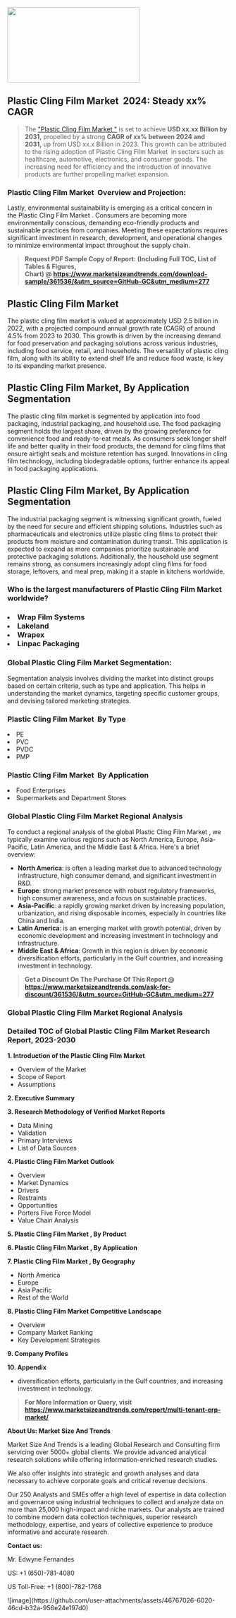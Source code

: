 <p><img class="alignnone size-medium wp-image-20088" src="https://ffe5etoiles.com/wp-content/uploads/2024/12/MST1-300x171.png" alt="" width="300" height="171" /></p><h2 id="ember46" class="ember-view reader-text-block__heading-2">Plastic Cling Film Market &nbsp;2024: Steady&nbsp;xx% CAGR</h2><blockquote id="ember47" class="ember-view reader-text-block__blockquote">The&nbsp;<a class="app-aware-link " href="https://www.marketsizeandtrends.com/download-sample/361536/&utm_source=GitHub-GC&utm_medium=277" target="_blank" data-test-app-aware-link="">"Plastic Cling Film Market "</a>&nbsp;is set to achieve&nbsp;<strong>USD&nbsp;xx.xx&nbsp;Billion by 2031,</strong>&nbsp;propelled by a strong&nbsp;<strong>CAGR of&nbsp;xx% between 2024 and 2031,</strong>&nbsp;up from USD xx.x Billion in 2023. This growth can be attributed to the rising adoption of&nbsp;Plastic Cling Film Market &nbsp;in sectors such as healthcare, automotive, electronics, and consumer goods. The increasing need for efficiency and the introduction of innovative products are further propelling market expansion.</blockquote><h3 id="ember48" class="ember-view reader-text-block__heading-3">Plastic Cling Film Market &nbsp;Overview and Projection:</h3><p id="ember49" class="ember-view reader-text-block__paragraph">Lastly, environmental sustainability is emerging as a critical concern in the&nbsp;Plastic Cling Film Market . Consumers are becoming more environmentally conscious, demanding eco-friendly products and sustainable practices from companies. Meeting these expectations requires significant investment in research, development, and operational changes to minimize environmental impact throughout the supply chain.</p><blockquote id="ember50" class="ember-view reader-text-block__blockquote"><strong>Request PDF Sample Copy of Report: (Including Full TOC, List of Tables &amp; Figures, Chart)&nbsp;@&nbsp;<strong><a href="https://www.marketsizeandtrends.com/download-sample/361536/&utm_source=GitHub-GC&utm_medium=277" target="_blank">https://www.marketsizeandtrends.com/download-sample/361536/&utm_source=GitHub-GC&utm_medium=277</a></strong></strong></blockquote><h3 class=""> <h2>Plastic Cling Film Market</h2><p>The plastic cling film market is valued at approximately USD 2.5 billion in 2022, with a projected compound annual growth rate (CAGR) of around 4.5% from 2023 to 2030. This growth is driven by the increasing demand for food preservation and packaging solutions across various industries, including food service, retail, and households. The versatility of plastic cling film, along with its ability to extend shelf life and reduce food waste, is key to its expanding market presence.</p><h2>Plastic Cling Film Market, By Application Segmentation</h2><p>The plastic cling film market is segmented by application into food packaging, industrial packaging, and household use. The food packaging segment holds the largest share, driven by the growing preference for convenience food and ready-to-eat meals. As consumers seek longer shelf life and better quality in their food products, the demand for cling films that ensure airtight seals and moisture retention has surged. Innovations in cling film technology, including biodegradable options, further enhance its appeal in food packaging applications.</p><h2>Plastic Cling Film Market, By Application Segmentation</h2><p>The industrial packaging segment is witnessing significant growth, fueled by the need for secure and efficient shipping solutions. Industries such as pharmaceuticals and electronics utilize plastic cling films to protect their products from moisture and contamination during transit. This application is expected to expand as more companies prioritize sustainable and protective packaging solutions. Additionally, the household use segment remains strong, as consumers increasingly adopt cling films for food storage, leftovers, and meal prep, making it a staple in kitchens worldwide.</p></h3><h3 id="" class="">Who is the largest manufacturers of&nbsp;Plastic Cling Film Market  worldwide?</h3><h3 class=""></Li><Li>Wrap Film Systems</Li><Li> Lakeland</Li><Li> Wrapex</Li><Li> Linpac Packaging</h3><h3 id="ember53" class="ember-view reader-text-block__heading-3">Global&nbsp;Plastic Cling Film Market  Segmentation:</h3><p id="ember54" class="ember-view reader-text-block__paragraph">Segmentation analysis involves dividing the market into distinct groups based on certain criteria, such as type and application. This helps in understanding the market dynamics, targeting specific customer groups, and devising tailored marketing strategies.</p><h3 id="" class="">Plastic Cling Film Market &nbsp;By Type</h3><p></Li><Li>PE</Li><Li> PVC</Li><Li> PVDC</Li><Li> PMP</p><h3 id="" class="">Plastic Cling Film Market &nbsp;By Application</h3><p class=""></Li><Li>Food Enterprises</Li><Li> Supermarkets and Department Stores</p><h3 id="ember62" class="ember-view reader-text-block__heading-3">Global Plastic Cling Film Market  Regional Analysis</h3><p id="ember63" class="ember-view reader-text-block__paragraph">To conduct a regional analysis of the global Plastic Cling Film Market , we typically examine various regions such as North America, Europe, Asia-Pacific, Latin America, and the Middle East &amp; Africa. Here's a brief overview:</p><ul><li><strong>North America</strong>: is often a leading market due to advanced technology infrastructure, high consumer demand, and significant investment in R&amp;D.</li><li><strong>Europe</strong>: strong market presence with robust regulatory frameworks, high consumer awareness, and a focus on sustainable practices.</li><li><strong>Asia-Pacific</strong>: a rapidly growing market driven by increasing population, urbanization, and rising disposable incomes, especially in countries like China and India.</li><li><strong>Latin America</strong>: is an emerging market with growth potential, driven by economic development and increasing investment in technology and infrastructure.</li><li><strong>Middle East &amp; Africa</strong>: Growth in this region is driven by economic diversification efforts, particularly in the Gulf countries, and increasing investment in technology.</li></ul><blockquote id="ember61" class="ember-view reader-text-block__blockquote"><strong>Get a Discount On The Purchase Of This Report @ <strong><a href="https://html-cleaner.com/" target="">https://www.marketsizeandtrends.com/ask-for-discount/361536/&utm_source=GitHub-GC&utm_medium=277</a></strong></strong></blockquote><h3 id="ember62" class="ember-view reader-text-block__heading-3">Global Plastic Cling Film Market  Regional Analysis</h3><h3 id="" class="">Detailed TOC of Global Plastic Cling Film Market  Research Report, 2023-2030</h3><p id="" class=""><strong>1. Introduction of the Plastic Cling Film Market </strong></p><ul><li>Overview of the Market</li><li>Scope of Report</li><li>Assumptions</li></ul><p id="" class=""><strong>2. Executive Summary</strong></p><p id="" class=""><strong>3. Research Methodology of Verified Market Reports</strong></p><ul><li>Data Mining</li><li>Validation</li><li>Primary Interviews</li><li>List of Data Sources</li></ul><p id="" class=""><strong>4. Plastic Cling Film Market  Outlook</strong></p><ul><li>Overview</li><li>Market Dynamics</li><li>Drivers</li><li>Restraints</li><li>Opportunities</li><li>Porters Five Force Model</li><li>Value Chain Analysis</li></ul><p id="" class=""><strong>5. Plastic Cling Film Market , By Product</strong></p><p id="" class=""><strong>6. Plastic Cling Film Market , By Application</strong></p><p id="" class=""><strong>7. Plastic Cling Film Market , By Geography</strong></p><ul><li>North America</li><li>Europe</li><li>Asia Pacific</li><li>Rest of the World</li></ul><p id="" class=""><strong>8. Plastic Cling Film Market  Competitive Landscape</strong></p><ul><li>Overview</li><li>Company Market Ranking</li><li>Key Development Strategies</li></ul><p id="" class=""><strong>9. Company Profiles</strong></p><p id="" class=""><strong>10. Appendix</strong></p><ul><li>diversification efforts, particularly in the Gulf countries, and increasing investment in technology.</li></ul><blockquote id="ember65" class="ember-view reader-text-block__blockquote"><strong>For More Information or Query, visit <strong><strong><a href="https://html-cleaner.com/" target="">https://www.marketsizeandtrends.com/report/multi-tenant-erp-market/</a></strong></strong></strong></blockquote><p id="" class=""><strong>About Us: Market Size And Trends</strong></p><p id="" class="">Market Size And Trends is a leading Global Research and Consulting firm servicing over 5000+ global clients. We provide advanced analytical research solutions while offering information-enriched research studies.</p><p id="" class="">We also offer insights into strategic and growth analyses and data necessary to achieve corporate goals and critical revenue decisions.</p><p id="" class="">Our 250 Analysts and SMEs offer a high level of expertise in data collection and governance using industrial techniques to collect and analyze data on more than 25,000 high-impact and niche markets. Our analysts are trained to combine modern data collection techniques, superior research methodology, expertise, and years of collective experience to produce informative and accurate research.</p><p id="" class=""><strong>Contact us:</strong></p><p id="" class="">Mr. Edwyne Fernandes</p><p id="" class="">US: +1 (650)-781-4080</p><p id="" class="">US Toll-Free: +1 (800)-782-1768</p>
![image](https://github.com/user-attachments/assets/46767026-6020-46cd-b32a-956e24e197d0)
